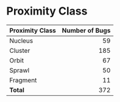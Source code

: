 # **Proximity Class**

| Proximity Class | Number of Bugs |
|-----------------|---------------:|
| Nucleus | 59 |
| Cluster | 185 |
| Orbit | 67 |
| Sprawl | 50 |
| Fragment | 11 |
| **Total** | 372 |
